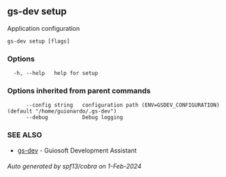 ## gs-dev setup

Application configuration

```
gs-dev setup [flags]
```

### Options

```
  -h, --help   help for setup
```

### Options inherited from parent commands

```
      --config string   configuration path (ENV=GSDEV_CONFIGURATION) (default "/home/guionardo/.gs-dev")
      --debug           Debug logging
```

### SEE ALSO

* [gs-dev](gs-dev.md)	 - Guiosoft Development Assistant

###### Auto generated by spf13/cobra on 1-Feb-2024
